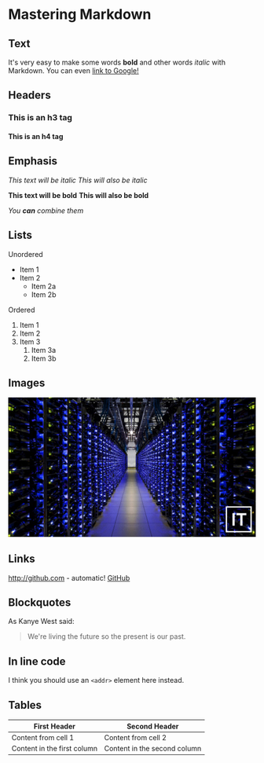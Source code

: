 # Mastering Markdown

## Text

It's very easy to make some words **bold** and other words *italic* with Markdown. You can even [link to Google!](http://google.com)
  
## Headers

### This is an h3 tag

#### This is an h4 tag
  
## Emphasis

*This text will be italic*
_This will also be italic_

**This text will be bold**
__This will also be bold__

_You **can** combine them_
  
## Lists
  
Unordered

* Item 1
* Item 2
  * Item 2a
  * Item 2b
  
Ordered

1. Item 1
1. Item 2
1. Item 3
   1. Item 3a
   1. Item 3b
  
## Images

![DataCenter](./images/WP_serverfarm_Putman_dektop.jpg)

## Links

<http://github.com> - automatic!
[GitHub](http://github.com)

## Blockquotes

As Kanye West said:

> We're living the future so
> the present is our past.

## In line code

I think you should use an
`<addr>` element here instead.

## Tables

First Header | Second Header
------------ | -------------
Content from cell 1 | Content from cell 2
Content in the first column | Content in the second column
